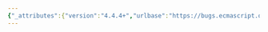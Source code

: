 ```yaml
---
{"_attributes":{"version":"4.4.4+","urlbase":"https://bugs.ecmascript.org/","maintainer":"dherman@mozilla.com"},"bug":{"bug_id":1086,"creation_ts":"2012-11-28 11:16:00 -0800","short_desc":"8.5.6: \"undefined\" is not a type","delta_ts":"2012-12-21 18:08:52 -0800","product":"Draft for 6th Edition","component":"editorial issue","version":"Rev 12: November 22, 2012 Draft","rep_platform":"All","op_sys":"All","bug_status":"RESOLVED","resolution":"FIXED","priority":"Normal","bug_severity":"normal","everconfirmed":true,"reporter":{"uid":"jmdyck","name":"Michael Dyck"},"assigned_to":{"uid":"allen","name":"Allen Wirfs-Brock"},"long_desc":[{"commentid":2893,"comment_count":0,"who":{"uid":"jmdyck","name":"Michael Dyck"},"bug_when":"2012-11-28 11:16:17 -0800","thetext":"In 8.5.6 \"[[GetOwnProperty]] (P)\",\nstep 9 says:\n    If Type(trapResultObj) is neither Object or undefined, ...\nbut 'undefined' is a value, not a type.\n\nChange to \"Undefined\" (and remove the bolding)."},{"commentid":2947,"comment_count":1,"who":{"uid":"allen","name":"Allen Wirfs-Brock"},"bug_when":"2012-12-01 10:16:25 -0800","thetext":"fixed in rev 13 editor's draft"}]}}
---
```

